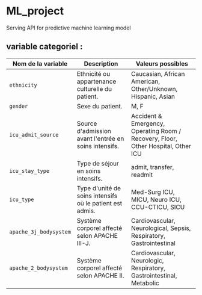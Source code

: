 # ML_project
Serving API for predictive machine learning model


## variable categoriel :

| Nom de la variable     | Description                                              | Valeurs possibles                                                                 |
|------------------------|----------------------------------------------------------|-----------------------------------------------------------------------------------|
| `ethnicity`            | Ethnicité ou appartenance culturelle du patient.         | Caucasian, African American, Other/Unknown, Hispanic, Asian                       |
| `gender`               | Sexe du patient.                                         | M, F                                                                              |
| `icu_admit_source`     | Source d'admission avant l'entrée en soins intensifs.    | Accident & Emergency, Operating Room / Recovery, Floor, Other Hospital, Other ICU |
| `icu_stay_type`        | Type de séjour en soins intensifs.                       | admit, transfer, readmit                                                          |
| `icu_type`             | Type d'unité de soins intensifs où le patient est admis. | Med-Surg ICU, MICU, Neuro ICU, CCU-CTICU, SICU                                    |
| `apache_3j_bodysystem` | Système corporel affecté selon APACHE III-J.             | Cardiovascular, Neurological, Sepsis, Respiratory, Gastrointestinal               |
| `apache_2_bodysystem`  | Système corporel affecté selon APACHE II.                | Cardiovascular, Neurologic, Respiratory, Gastrointestinal, Metabolic              |
